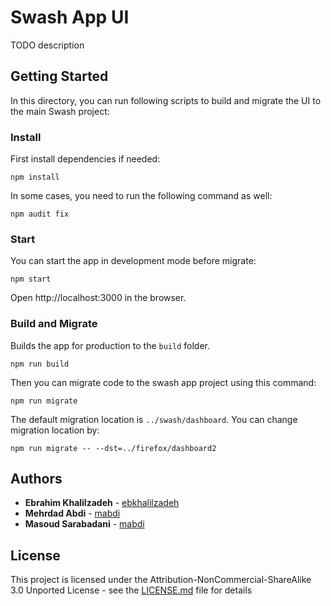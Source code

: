 # Swash App UI

TODO description

## Getting Started

In this directory, you can run following scripts to build and migrate the UI to the main Swash project:

### Install

First install dependencies if needed:

```
npm install
```

In some cases, you need to run the following command as well:

```
npm audit fix
```

### Start

You can start the app in development mode before migrate:


```
npm start
```

Open http://localhost:3000 in the browser.

### Build and Migrate

Builds the app for production to the `build` folder.

```
npm run build
```

Then you can migrate code to the swash app project using this command:

```
npm run migrate
```

The default migration location is `../swash/dashboard`. You can change migration location by:

```
npm run migrate -- --dst=../firefox/dashboard2
``` 

## Authors

* **Ebrahim Khalilzadeh**  - [ebkhalilzadeh](https://github.com/ebkhalilzadeh)
* **Mehrdad Abdi**  - [mabdi](https://github.com/mabdi)
* **Masoud Sarabadani**  - [mabdi](https://github.com/mabdi)

## License

This project is licensed under the Attribution-NonCommercial-ShareAlike 3.0 Unported License - see the [LICENSE.md](https://github.com/swashapp/swashapp/master/LICENSE.md) file for details
